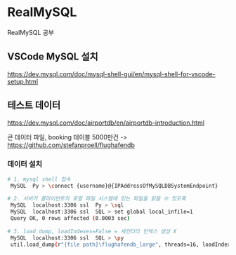 # RealMySQL
RealMySQL 공부

## VSCode MySQL 설치
https://dev.mysql.com/doc/mysql-shell-gui/en/mysql-shell-for-vscode-setup.html

## 테스트 데이터
https://dev.mysql.com/doc/airportdb/en/airportdb-introduction.html

큰 데이터 파일, booking 테이블 5000만건 -> 
https://github.com/stefanproell/flughafendb


### 데이터 설치
``` bash
# 1. mysql shell 접속
 MySQL  Py > \connect {username}@{IPAddressOfMySQLDBSystemEndpoint}
 
# 2. 서버가 클라이언트의 로컬 파일 시스템에 있는 파일을 읽을 수 있도록
 MySQL  localhost:3306 ssl  Py > \sql
 MySQL  localhost:3306 ssl  SQL > set global local_infile=1
 Query OK, 0 rows affected (0.0003 sec)
 
# 3. load dump, loadIndexes=False = 세컨더리 인덱스 생성 X
 MySQL  localhost:3306 ssl  SQL > \py
 util.load_dump(r"{file path}\flughafendb_large", threads=16, loadIndexes=False, ignoreVersion=True)
```